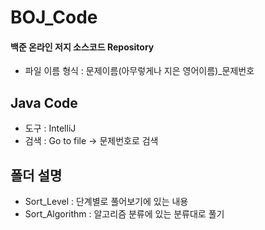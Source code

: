 # BOJ_Code
#### 백준 온라인 저지 소스코드 Repository
- 파일 이름 형식 : 문제이름(아무렇게나 지은 영어이름)_문제번호

## Java Code
- 도구 : IntelliJ
- 검색 : Go to file -> 문제번호로 검색

## 폴더 설명
- Sort_Level : 단계별로 풀어보기에 있는 내용
- Sort_Algorithm : 알고리즘 분류에 있는 분류대로 풀기


